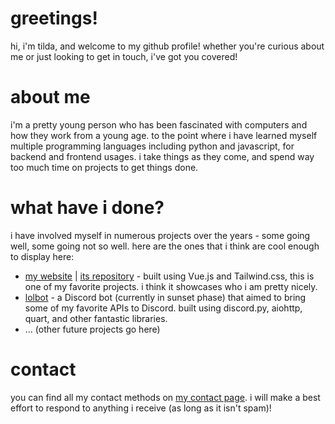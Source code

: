 # greetings!

hi, i'm tilda, and welcome to my github profile! whether you're curious about me or just looking to get in touch, i've got you covered!

# about me

i'm a pretty young person who has been fascinated with computers and how they work from a young age. to the point where i have learned myself multiple programming languages including python and javascript, for backend and frontend usages. i take things as they come, and spend way too much time on projects to get things done.

# what have i done?

i have involved myself in numerous projects over the years - some going well, some going not so well. here are the ones that i think are cool enough to display here:

- [my website](https://squiggle.cf) | [its repository](https://github.com/tilda/web) - built using Vue.js and Tailwind.css, this is one of my favorite projects. i think it showcases who i am pretty nicely.
- [lolbot](https://github.com/lolbot-project/lolbot) - a Discord bot (currently in sunset phase) that aimed to bring some of my favorite APIs to Discord. built using discord.py, aiohttp, quart, and other fantastic libraries.
- ... (other future projects go here)

# contact

you can find all my contact methods on [my contact page](https://squiggle.cf/contact). i will make a best effort to respond to anything i receive (as long as it isn't spam)!

